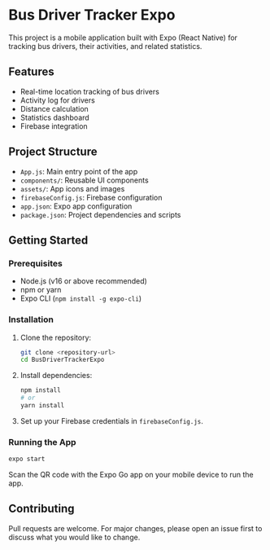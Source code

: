 # Bus Driver Tracker Expo

This project is a mobile application built with Expo (React Native) for tracking bus drivers, their activities, and related statistics.

## Features
- Real-time location tracking of bus drivers
- Activity log for drivers
- Distance calculation
- Statistics dashboard
- Firebase integration

## Project Structure
- `App.js`: Main entry point of the app
- `components/`: Reusable UI components
- `assets/`: App icons and images
- `firebaseConfig.js`: Firebase configuration
- `app.json`: Expo app configuration
- `package.json`: Project dependencies and scripts

## Getting Started

### Prerequisites
- Node.js (v16 or above recommended)
- npm or yarn
- Expo CLI (`npm install -g expo-cli`)

### Installation
1. Clone the repository:
   ```bash
   git clone <repository-url>
   cd BusDriverTrackerExpo
   ```
2. Install dependencies:
   ```bash
   npm install
   # or
   yarn install
   ```
3. Set up your Firebase credentials in `firebaseConfig.js`.

### Running the App
```bash
expo start
```
Scan the QR code with the Expo Go app on your mobile device to run the app.

## Contributing
Pull requests are welcome. For major changes, please open an issue first to discuss what you would like to change.


